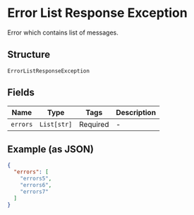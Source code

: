 
# Error List Response Exception

Error which contains list of messages.

## Structure

`ErrorListResponseException`

## Fields

| Name | Type | Tags | Description |
|  --- | --- | --- | --- |
| `errors` | `List[str]` | Required | - |

## Example (as JSON)

```json
{
  "errors": [
    "errors5",
    "errors6",
    "errors7"
  ]
}
```

